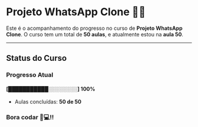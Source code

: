 # **Projeto WhatsApp Clone** 📱📞

Este é o acompanhamento do progresso no curso de **Projeto WhatsApp Clone**. 
O curso tem um total de **50 aulas**, e atualmente estou na **aula 50**.

---

## **Status do Curso**

### Progresso Atual  
#### [███████████░░░░░░░░] **100%**  
- Aulas concluídas: **50 de 50**  

### Bora codar 🚀💻!!

